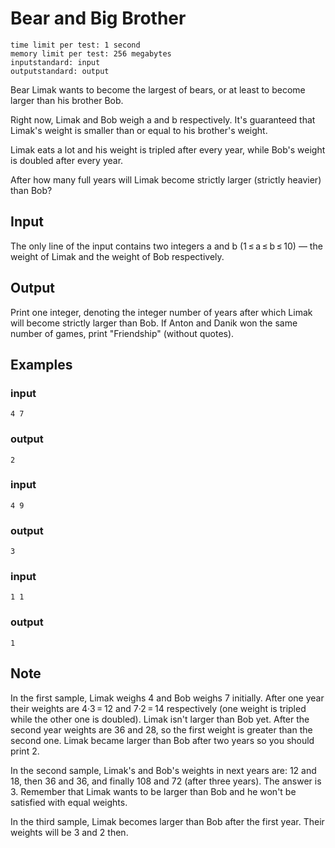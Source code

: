 # Bear and Big Brother
	time limit per test: 1 second
	memory limit per test: 256 megabytes
	inputstandard: input
	outputstandard: output


Bear Limak wants to become the largest of bears, or at least to become larger than his brother Bob.

Right now, Limak and Bob weigh a and b respectively. It's guaranteed that Limak's weight is smaller than or equal to his brother's weight.

Limak eats a lot and his weight is tripled after every year, while Bob's weight is doubled after every year.

After how many full years will Limak become strictly larger (strictly heavier) than Bob?

## Input

The only line of the input contains two integers a and b (1 ≤ a ≤ b ≤ 10) — the weight of Limak and the weight of Bob respectively.

## Output

Print one integer, denoting the integer number of years after which Limak will become strictly larger than Bob.
If Anton and Danik won the same number of games, print "Friendship" (without quotes).


## Examples

### input
	4 7
### output
	2


### input
	4 9

### output
	3


### input
	1 1
### output
	1

## Note

In the first sample, Limak weighs 4 and Bob weighs 7 initially. After one year their weights are 4·3 = 12 and 7·2 = 14 respectively (one weight is tripled while the other one is doubled). Limak isn't larger than Bob yet. After the second year weights are 36 and 28, so the first weight is greater than the second one. Limak became larger than Bob after two years so you should print 2.

In the second sample, Limak's and Bob's weights in next years are: 12 and 18, then 36 and 36, and finally 108 and 72 (after three years). The answer is 3. Remember that Limak wants to be larger than Bob and he won't be satisfied with equal weights.

In the third sample, Limak becomes larger than Bob after the first year. Their weights will be 3 and 2 then.